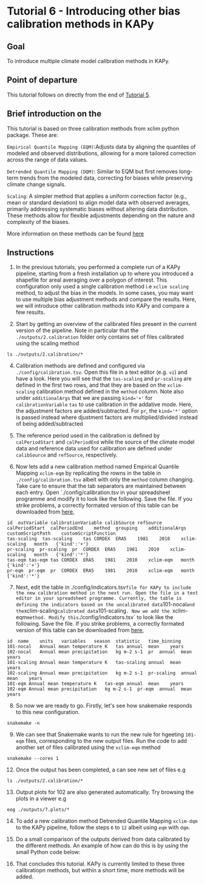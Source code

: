 # Tutorial 6 - Introducing other bias calibration methods in KAPy

## Goal

To introduce multiple climate model calibration methods in KAPy.

## Point of departure

This tutorial follows on directly from the end of [Tutorial 5](Tutorial05.md).

## Brief introduction on the 

This tutorial is based on three calibration methods from xclim python package. These are:

`Empirical Quantile Mapping (EQM)`:Adjusts data by aligning the quantiles of modeled and observed distributions, allowing for a more tailored correction across the range of data values.

`Detrended Quantile Mapping (DQM)`: Similar to EQM but first removes long-term trends from the modeled data, correcting for biases while preserving climate change signals.

`Scaling`: A simpler method that applies a uniform correction factor (e.g., mean or standard deviation) to align model data with observed averages, primarily addressing systematic biases without altering data distribution.
These methods allow for flexible adjustments depending on the nature and complexity of the biases.

More information on these methods can be found [here](https://xclim.readthedocs.io/en/stable/notebooks/sdba.html) 

## Instructions
1. In the previous tutorials, you performed a complete run of a KAPy pipeline, starting from a fresh installation up to where you introduced a shapefile for areal averaging over a polygon of interest. This configuration only used a single calibration method i.e `xclim scaling` method, to adjust the bias in the models. In some cases, you may want to use multiple bias adjustment methods and compare the results.  Here, we will introduce other calibration methods into KAPy and compare a few results.
   
3. Start by getting an overview of the calibrated files present in the current version of the pipeline. Note in particular that the `./outputs/2.calibration` folder only contains set of files calibrated using the scaling method
```
ls ./outputs/2.calibration/*
```

4. Calibration methods are defined and configured via `./config/calibration.tsv`. Open this file in a text editor (e.g. `vi`) and have a look. Here you will see that the `tas-scaling` and `pr-scaling` are defined in the first two rows, and that they are based on the `xclim-scaling` calibration method defined in the `method` column.  Note also under `additionalArgs` that we are passing `kind='+'` for `calibrationVariable` `tas` to use calibration in the addative mode. Here, the adjustment factors are added/subtracted. For `pr`, the `kind='*'` option is passed instead where djustment factors are multiplied/divided instead of being added/subtracted

5. The reference period used in the calibration is defined by `calPeriodStart` and `calPeriodEnd` while the source of the climate model data and reference data used for calibration are defined under `calibSource` and `refSource`, respectively.
   
6. Now lets add a new calibration method named Empirical Quantile Mapping `xclim-eqm` by replicating the rowns in the table in `./config/calibration.tsv` albeit with only the `method` column changing. Take care to ensure that the tab separators are maintained between each entry. Open `./config/calibration.tsv in your spreadsheet programme and modify it to look like the following. Save the file. If you strike problems, a correctly formated version of this table can be downloaded from [here](Tutorial06_files),

```
id	outVariable	calibrationVariable	calibSource	refSource	calPeriodStart	calPeriodEnd	method	grouping	additionalArgs	customScriptPath	customScriptFunction
tas-scaling  tas-scaling	tas	CORDEX	ERA5	1981	2010	xclim-scaling	month	{'kind':'+'}
pr-scaling  pr-scaling	pr	CORDEX	ERA5	1981	2010	xclim-scaling	month	{'kind':'*'}			
tas-eqm	tas-eqm	tas	CORDEX	ERA5	1981	2010	xclim-eqm	month	{'kind':'+'}		
pr-eqm	pr-eqm	pr	CORDEX	ERA5	1981	2010	xclim-eqm	month	{'kind':'*'}	
```

7. Next, edit the table in ./config/indicators.tsv` file for KAPy to include the new calibration method in the next run. Open the file in a text editor in your spreadsheet programme. Currently, the table is defining the indicators based on the uncalibrated data `101-nocal` and the `xclim-scaling` calibrated data `101-scaling`. Now we add the `xclim-eqm` method. Modify this `./config/indicators.tsv` to look like the following. Save the file. If you strike problems, a correctly formated version of this table can be downloaded from [here](Tutorial06_files),
```
id	name	units	variables	season	statistic	time_binning
101-nocal	Annual mean temperature	K	tas	annual	mean	years
102-nocal	Annual mean precipitation	kg m-2 s-1	pr	annual	mean	years
101-scaling	Annual mean temperature	K	tas-scaling	annual	mean	years
102-scaling	Annual mean precipitation	kg m-2 s-1	pr-scaling	annual	mean	years
101-eqm	Annual mean temperature	K	tas-eqm	annual	mean	years
102-eqm	Annual mean precipitation	kg m-2 s-1	pr-eqm	annual	mean	years
```
8. So now we are ready to go. Firstly, let's see how snakemake responds to this new configuration.
```
snakemake -n
```
9. We can see that Snakemake wants to run the new rule for hgeeting `101-eqm` files, corresponding to the new output files. Run the code to add another set of files calibrated using the `xclim-eqm` method
```
snakemake --cores 1
```
12. Once the output has been completed, a can see new set of files e.g 
```
ls ./outputs/2.calibration/*
```

13. Output plots for 102 are also generated automatically. Try browsing the plots in a viewer e.g
```
eog ./outputs/7.plots/*
```

14. To add a new calibration method Detrended Quantile Mapping `xclim-dqm` to the KAPy pipeline, follow the steps `6` to `12` albeit using `eqm` with `dqm`.


15. Do a small comparison of the outputs derived from data calibrated by the different methods. An example of how can do this is by using the small Python code below:


16. That concludes this tutorial. KAPy is currently  limited to these three calibratiopn methods, but within a short time, more methods will be added.

